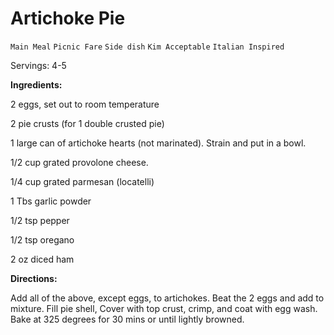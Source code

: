 # Artichoke Pie

`Main Meal` `Picnic Fare` `Side dish` `Kim Acceptable` `Italian Inspired`

Servings: 4-5 

**Ingredients:**  

2 eggs, set out to room temperature 

2 pie crusts (for 1 double crusted pie)

1 large can of artichoke hearts (not marinated). Strain and put in a bowl.

1/2 cup grated provolone cheese.

1/4 cup grated parmesan (locatelli)

1 Tbs garlic powder

1/2 tsp pepper

1/2 tsp oregano

2 oz diced ham

**Directions:**

Add all of the above, except eggs, to artichokes. Beat the 2 eggs and add to mixture. Fill pie shell, Cover with top crust, crimp, and coat with egg wash. Bake at 325 degrees for 30 mins or until lightly browned.  
